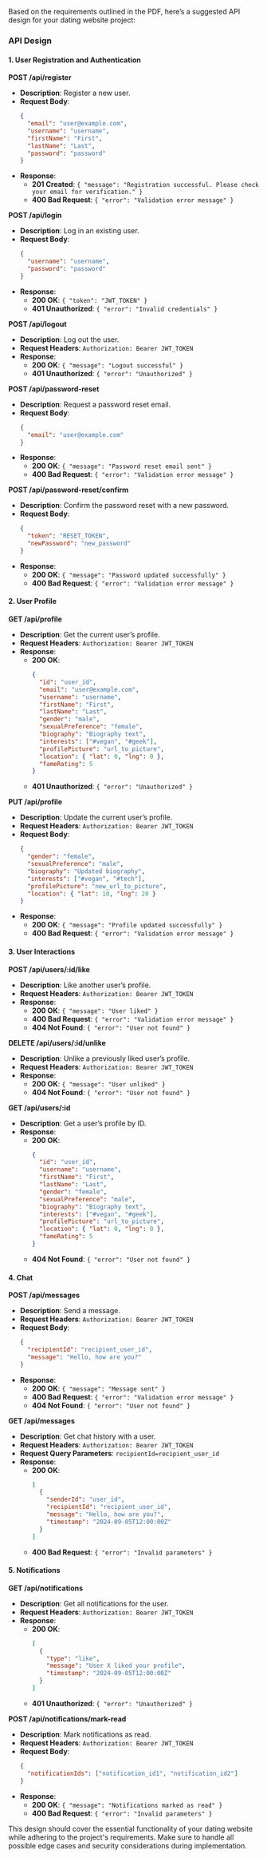 Based on the requirements outlined in the PDF, here’s a suggested API design for your dating website project:

### API Design

#### 1. **User Registration and Authentication**

**POST /api/register**

- **Description**: Register a new user.
- **Request Body**:
  ```json
  {
    "email": "user@example.com",
    "username": "username",
    "firstName": "First",
    "lastName": "Last",
    "password": "password"
  }
  ```
- **Response**:
  - **201 Created**: `{ "message": "Registration successful. Please check your email for verification." }`
  - **400 Bad Request**: `{ "error": "Validation error message" }`

**POST /api/login**

- **Description**: Log in an existing user.
- **Request Body**:
  ```json
  {
    "username": "username",
    "password": "password"
  }
  ```
- **Response**:
  - **200 OK**: `{ "token": "JWT_TOKEN" }`
  - **401 Unauthorized**: `{ "error": "Invalid credentials" }`

**POST /api/logout**

- **Description**: Log out the user.
- **Request Headers**: `Authorization: Bearer JWT_TOKEN`
- **Response**:
  - **200 OK**: `{ "message": "Logout successful" }`
  - **401 Unauthorized**: `{ "error": "Unauthorized" }`

**POST /api/password-reset**

- **Description**: Request a password reset email.
- **Request Body**:
  ```json
  {
    "email": "user@example.com"
  }
  ```
- **Response**:
  - **200 OK**: `{ "message": "Password reset email sent" }`
  - **400 Bad Request**: `{ "error": "Validation error message" }`

**POST /api/password-reset/confirm**

- **Description**: Confirm the password reset with a new password.
- **Request Body**:
  ```json
  {
    "token": "RESET_TOKEN",
    "newPassword": "new_password"
  }
  ```
- **Response**:
  - **200 OK**: `{ "message": "Password updated successfully" }`
  - **400 Bad Request**: `{ "error": "Validation error message" }`

#### 2. **User Profile**

**GET /api/profile**

- **Description**: Get the current user’s profile.
- **Request Headers**: `Authorization: Bearer JWT_TOKEN`
- **Response**:
  - **200 OK**:
    ```json
    {
      "id": "user_id",
      "email": "user@example.com",
      "username": "username",
      "firstName": "First",
      "lastName": "Last",
      "gender": "male",
      "sexualPreference": "female",
      "biography": "Biography text",
      "interests": ["#vegan", "#geek"],
      "profilePicture": "url_to_picture",
      "location": { "lat": 0, "lng": 0 },
      "fameRating": 5
    }
    ```
  - **401 Unauthorized**: `{ "error": "Unauthorized" }`

**PUT /api/profile**

- **Description**: Update the current user’s profile.
- **Request Headers**: `Authorization: Bearer JWT_TOKEN`
- **Request Body**:
  ```json
  {
    "gender": "female",
    "sexualPreference": "male",
    "biography": "Updated biography",
    "interests": ["#vegan", "#tech"],
    "profilePicture": "new_url_to_picture",
    "location": { "lat": 10, "lng": 20 }
  }
  ```
- **Response**:
  - **200 OK**: `{ "message": "Profile updated successfully" }`
  - **400 Bad Request**: `{ "error": "Validation error message" }`

#### 3. **User Interactions**

**POST /api/users/:id/like**

- **Description**: Like another user’s profile.
- **Request Headers**: `Authorization: Bearer JWT_TOKEN`
- **Response**:
  - **200 OK**: `{ "message": "User liked" }`
  - **400 Bad Request**: `{ "error": "Validation error message" }`
  - **404 Not Found**: `{ "error": "User not found" }`

**DELETE /api/users/:id/unlike**

- **Description**: Unlike a previously liked user’s profile.
- **Request Headers**: `Authorization: Bearer JWT_TOKEN`
- **Response**:
  - **200 OK**: `{ "message": "User unliked" }`
  - **404 Not Found**: `{ "error": "User not found" }`

**GET /api/users/:id**

- **Description**: Get a user’s profile by ID.
- **Response**:
  - **200 OK**:
    ```json
    {
      "id": "user_id",
      "username": "username",
      "firstName": "First",
      "lastName": "Last",
      "gender": "female",
      "sexualPreference": "male",
      "biography": "Biography text",
      "interests": ["#vegan", "#geek"],
      "profilePicture": "url_to_picture",
      "location": { "lat": 0, "lng": 0 },
      "fameRating": 5
    }
    ```
  - **404 Not Found**: `{ "error": "User not found" }`

#### 4. **Chat**

**POST /api/messages**

- **Description**: Send a message.
- **Request Headers**: `Authorization: Bearer JWT_TOKEN`
- **Request Body**:
  ```json
  {
    "recipientId": "recipient_user_id",
    "message": "Hello, how are you?"
  }
  ```
- **Response**:
  - **200 OK**: `{ "message": "Message sent" }`
  - **400 Bad Request**: `{ "error": "Validation error message" }`
  - **404 Not Found**: `{ "error": "User not found" }`

**GET /api/messages**

- **Description**: Get chat history with a user.
- **Request Headers**: `Authorization: Bearer JWT_TOKEN`
- **Request Query Parameters**: `recipientId=recipient_user_id`
- **Response**:
  - **200 OK**:
    ```json
    [
      {
        "senderId": "user_id",
        "recipientId": "recipient_user_id",
        "message": "Hello, how are you?",
        "timestamp": "2024-09-05T12:00:00Z"
      }
    ]
    ```
  - **400 Bad Request**: `{ "error": "Invalid parameters" }`

#### 5. **Notifications**

**GET /api/notifications**

- **Description**: Get all notifications for the user.
- **Request Headers**: `Authorization: Bearer JWT_TOKEN`
- **Response**:
  - **200 OK**:
    ```json
    [
      {
        "type": "like",
        "message": "User X liked your profile",
        "timestamp": "2024-09-05T12:00:00Z"
      }
    ]
    ```
  - **401 Unauthorized**: `{ "error": "Unauthorized" }`

**POST /api/notifications/mark-read**

- **Description**: Mark notifications as read.
- **Request Headers**: `Authorization: Bearer JWT_TOKEN`
- **Request Body**:
  ```json
  {
    "notificationIds": ["notification_id1", "notification_id2"]
  }
  ```
- **Response**:
  - **200 OK**: `{ "message": "Notifications marked as read" }`
  - **400 Bad Request**: `{ "error": "Invalid parameters" }`

This design should cover the essential functionality of your dating website while adhering to the project's requirements. Make sure to handle all possible edge cases and security considerations during implementation.
